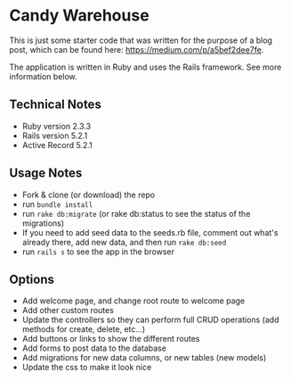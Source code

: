 # Candy Warehouse
This is just some starter code that was written for the purpose of a blog post, which can be found here: https://medium.com/p/a5bef2dee7fe.

The application is written in Ruby and uses the Rails framework. See more information below.

## Technical Notes

- Ruby version 2.3.3
- Rails version 5.2.1
- Active Record 5.2.1


## Usage Notes
- Fork & clone (or download) the repo
- run `bundle install`
- run `rake db:migrate` (or rake db:status to see the status of the migrations)
- If you need to add seed data to the seeds.rb file, comment out what's already there, add new data, and then run `rake db:seed`
- run `rails s` to see the app in the browser

## Options
- Add welcome page, and change root route to welcome page
- Add other custom routes
- Update the controllers so they can perform full CRUD operations (add methods for create, delete, etc...)
- Add buttons or links to show the different routes
- Add forms to post data to the database
- Add migrations for new data columns, or new tables (new models)
- Update the css to make it look nice
